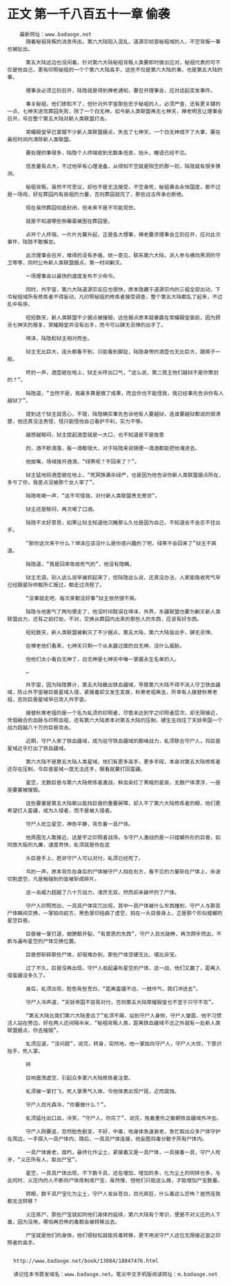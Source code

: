 # 正文 第一千八百五十一章 偷袭
        最新网址：www.badaoge.net
          随着秘祖背叛的消息传出，第六大陆陷入混乱，道源宗彻查秘祖域的人，不空背叛一事也被扯出。
      
          第五大陆这边也没闲着，针对第六大陆秘祖背叛人类要即时做出应对，秘祖代表的可不仅是他自己，更有印照秘祖的一个个第六大陆高手，这些不仅是第六大陆的事，也是第五大陆的事。
      
          理事会必须立刻召开，陆隐就是得到禅老通知，要召开理事会，应对这起突发事件。
      
          事关秘祖，他们掺和不了，但针对外宇宙那些忠于秘祖的人，必须严查，还有更关键的一点，七神天进攻葬园失败，除了一个白无神，如今新人类联盟再无七神天，禅老明言让理事会召开，号召整个第五大陆对新人类联盟打击。
      
          荣耀殿堂早已掌握不少新人类联盟据点，失去了七神天，一个白无神成不了大事，要在最短时间内清除新人类联盟。
      
          要处理的事很多，陆隐个人终端收到无数条信息，抬头，瞳语已经不见。
      
          信息量有点大，不过他早有心理准备，从得知不空就是阳空的那一刻，陆隐就有很多猜测。
      
          秘祖背叛，虽然不可思议，却也不是无法接受，不空身死，秘祖袭击永恒国度，都不过是一场戏，好在葬园内有辰祖的力量，否则葬园就完了，那些远古传承也断绝。
      
          现在虽然葬园彻底封闭，但未来不是不可能现世。
      
          就是不知道哪些倒霉蛋被困在葬园里。
      
          点开个人终端，一片片光幕升起，正是各大理事，禅老要求理事会立刻召开，应对此次事件，陆隐不敢懈怠。
      
          此次理事会召开，难得的没有矛盾，统一意见，联系第六大陆，派人参与横向黑洞的守卫等等，同时公布新人类联盟据点，第一时间剿灭。
      
          一场理事会以最快的速度发布不少命令。
      
          同时，外宇宙，第六大陆道源宗反应也很快，原本隐藏于道源宗内的三祖全部出动，下令秘祖域所有修炼者不得妄动，凡印照秘祖的修炼者接受调查，整个第五大陆都乱了起来，不过乱中有序。
      
          短短数天，新人类联盟不少据点被摧毁，这些据点原本就暴露在荣耀殿堂面前，因为顾忌七神天的报复，荣耀殿堂并没有出手，而今可以肆无忌惮的出手了。
      
          坤泽，陆隐和狱主相对而坐。
      
          狱主无比巨大，连头都看不到，只能看到脚趾，陆隐身旁的酒壶也无比巨大，跟房子一般。
      
          咚的一声，酒壶砸在地上，狱主长呼出口气，“这么说，第二夜王他们越狱不是你策划的？”。
      
          陆隐道，“当然不是，我最多算是摘了成果，而且你也不能怪我，我已经事先告诉你有人越狱了”。
      
          提到这个狱主就恶心，不错，陆隐确实事先告诉他有人要越狱，连谁要越狱都说的很清楚，他还真没法责怪，怪只能怪他自己看护不利，实力不够。
      
          越想越郁闷，狱主提起酒壶就是一大口，也不知道是不是故意
      
          的，酒不断滴落，每一滴都很大，对于陆隐来说随便一滴酒都能把他淹进去。
      
          他抿嘴，场域拨开酒滴，“绿茶呢？不回来了？”。
      
          狱主猛地将酒壶砸在地上，“死冥族袭杀绿严，也是因为他告诉你新人类联盟据点所在，多亏了你，我差点没被那个女人宰了”。
      
          陆隐咳嗽一声，“这不可怪我，对付新人类联盟责无旁贷”。
      
          狱主还是郁闷，再次喝了口酒。
      
          陆隐不太好意思，如果让狱主知道他沉睡那么久也是因为自己，不知道会不会忍不住出手。
      
          “那你这次来干什么？坤泽应该没什么是你感兴趣的了吧，绿茶不会回来了”狱主不爽道。
      
          陆隐道，“我是回来吸收死气的”，他没有隐瞒。
      
          狱主无语，别人这么说早被抓起来了，但陆隐这么说，还真没办法，人家能吸收死气早已经跟星际仲裁所汇报过，都走过流程了。
      
          “没事就走吧，每次来都没好事”狱主依然很不爽。
      
          陆隐与他客气了两句便走了，他没时间耽误在坤泽，外界，东疆联盟也要为剿灭新人类联盟出力，还有之前打劫，不对，交换从葬园内出来的那些人的东西，应该有好东西。
      
          短短数天，新人类联盟被剿灭了不少据点，第五大陆，第六大陆皆出手，肆无忌惮。
      
          在禅老他们看来，七神天只剩一个从未露过面的白无神，没什么威胁。
      
          但他们太小看白无神了，白无神是七神天中唯一掌握永生名单的人。
      
          …
      
          外宇宙，因为陆隐算计，第五大陆撤出铁血疆域，导致第六大陆不得不派人守卫铁血疆域，防止外宇宙被巨兽星域入侵，紧接着却又发生变故，秋寒老祖离去，所幸有人接替秋寒老祖，否则巨兽星域早已攻入外宇宙。
      
          接替秋寒老祖的是一个名为虬须的印照者，尽管未达到宇之印照者层次，却无限接近，凭借融合的血脉与印照血祖，还有第六大陆原本对第五大陆的压制，硬生生挡住了天妖帝国一个战力超越八十万的巨兽攻击。
      
          近期，守尸人来了铁血疆域，成为驻守铁血疆域的巅峰战力，虬须联合守尸人，将巨兽星域近乎打出了铁血疆域。
      
          第六大陆不是第五大陆人类星域，他们有更多高手，更多手段，本身对第五大陆修炼者还存在压制，令巨兽星域一度无法还手，眼看就要打回蛮疆。
      
          星空，无数巨兽与第六大陆修炼者激战，鲜血染红了黑暗的星辰，无数尸体漂浮，一座座要塞被摧毁。
      
          这些要塞是第五大陆赖以抵挡巨兽的重要屏障，却入不了第六大陆修炼者的眼，他们更希望打入蛮疆，成为入侵者，而不是被入侵者。
      
          守尸人屹立星空，神色平静，背负着一具尸体。
      
          他周围无人敢接近，这是宇之印照者战场，与守尸人激战的是一只螳螂外形的巨兽，如同放大版的九廉，速度奇快，虬须就是伤在这
      
          头巨兽手上，若非守尸人可以对付，虬须已经死了。
      
          乓的一声，原本背负在身后的尸体被守尸人挡在右方，看不见的力量斩在尸体上，余波切割虚空，凡是触碰到的皆被斩成碎片。
      
          这一击威力超越了八十万战力，凌厉无双，然而却未破坏的了尸体。
      
          守尸人印照而出，一具具尸体突兀出现，其中一具尸体被什么东西撞到，守尸人与那具尸体瞬间交换，一掌拍向前方，黑色掌印扭曲了虚空，拍在一头巨兽身上，正是那个形似螳螂的星空巨兽。
      
          巨兽被一掌打退，翅膀都开裂，“有意思的东西”，守尸人目光陡睁，再次跨步而出，不断与遍布星空的尸体交换位置。
      
          巨兽想斩碎那些尸体，却很难办到，那些尸体坚硬无比，堪比异宝。
      
          过了不久，巨兽没再出现，守尸人收起遍布星空的尸体，这一战，他们又赢了，距离入侵蛮疆没多久了。
      
          身后，虬须出现，脸色有些苍白，“距离蛮疆不远，一鼓作气，我们冲进去”。
      
          守尸人冷声道，“天妖帝国不容易对付，否则第五大陆荣耀殿堂也不至于只守不攻”。
      
          “第五大陆比我们第六大陆差远了”虬须不屑，站到守尸人身侧，守尸人皱眉，他不习惯活人站在旁边，好在两人还间隔半米，“秘祖背叛人类，距离铁血疆域不远之外就有一处新人类联盟据点，你去摧毁”。
      
          虬须应道，“没问题”，说完，转身，突然地，他一掌拍向守尸人，守尸人大惊，下意识抬手，死人掌。
      
          砰
      
          巨响震荡虚空，引起众多第六大陆修炼者注意。
      
          虬须被一掌打飞，死人掌黑气入体，令他体表出现尸斑，近而腐蚀。
      
          守尸人目光森冷，“你要做什么？”。
      
          虬须猛吐出口血，冷笑，“守尸人，你完了”，说完，拖着重伤之躯朝铁血疆域外冲去。
      
          守尸人刚要追，忽然脸色剧变，不好，中毒，他身体急速衰老，急忙取出众多尸体守护在周边，一手探入一具尸体内，随后，一具具尸体连接，他妄图将毒分散于所有尸体内。
      
          一具尸体衰老，腐朽，最终化作尘土，紧接着又是一具尸体，一具接着一具，守尸人咬牙，“义庄所有人，取出尸宝”。
      
          星空，一具具尸体出现，不下数千具，还在增加，增加的多，化为尘土的同样也多，与此同时，义庄内的人不断将尸体炼制成尸宝，虽然慢，但他们只能这么做，才能增加尸宝数量。
      
          转眼，数千具尸宝化为尘土，守尸人发丝苍白，目光疯狂，什么毒这么恐怖？居然连我都无法转移？
      
          义庄炼尸，那些尸宝就如同他们身体的延续，第六大陆有个常识，便是不对义庄的人下毒，因为没用，哪怕再恐怖的毒都会被转移出去。
      
          尸宝就是他们的身体，他们很轻松就能将毒转移，更不用说守尸人这位无限接近宙之印照者的高手。
      
      
      http://www.badaoge.net/book/13084/18847476.html
      
      请记住本书首发域名：www.badaoge.net。笔尖中文手机版阅读网址：m.badaoge.net